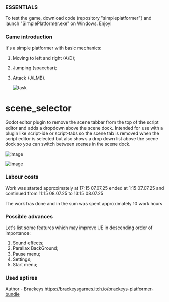 ### ESSENTIALS

To test the game, download code (repository "simpleplatformer") and launch "SimplePlatformer.exe" on Windows. Enjoy!


### Game introduction
It's a simple platformer with basic mechanics:
1) Moving to left and right (A/D);
2) Jumping (spacebar);
3) Attack (J/LMB).


   ![task](https://github.com/user-attachments/assets/4981ec66-f5f4-48b0-82d7-51d2912c93c7)



# scene_selector
Godot editor plugin to remove the scene tabbar from the top of the script editor and adds a dropdown above the scene dock.  Intended for use with a plugin like script-ide or script-tabs so the scene tab is removed when the script editor is selected but also shows a drop down list above the scene dock so you can switch between scenes in the scene dock.

![image](https://github.com/user-attachments/assets/2c4ca5e2-b55f-41e1-b514-28d1f8556b4f)

![image](https://github.com/user-attachments/assets/f5f12007-b897-4355-9c05-049a136f1515)

### Labour costs

Work was started approximately at 17:15 07.07.25 ended at 1:15 07.07.25 
and continued from 11:15 08.07.25 to 13:15 08.07.25

The work has done and in the sum was spent approximately 10 work hours


### Possible advances

Let's list some features which may improve UE in descending order of importance:
1) Sound effects;
2) Parallax BackGround;
3) Pause menu;
4) Settings;
5) Start menu;


### Used sptires
Author - Brackeys https://brackeysgames.itch.io/brackeys-platformer-bundle
